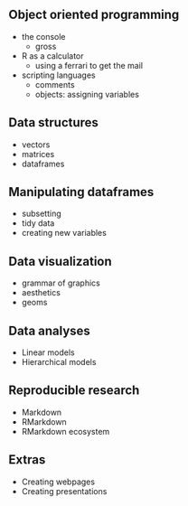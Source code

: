 

## Object oriented programming

- the console
  - gross
- R as a calculator
  - using a ferrari to get the mail
- scripting languages
  - comments
  - objects: assigning variables

## Data structures

- vectors
- matrices
- dataframes

## Manipulating dataframes

- subsetting
- tidy data
- creating new variables

## Data visualization

- grammar of graphics
- aesthetics
- geoms

## Data analyses

- Linear models
- Hierarchical models

## Reproducible research

- Markdown
- RMarkdown
- RMarkdown ecosystem

## Extras

- Creating webpages
- Creating presentations


